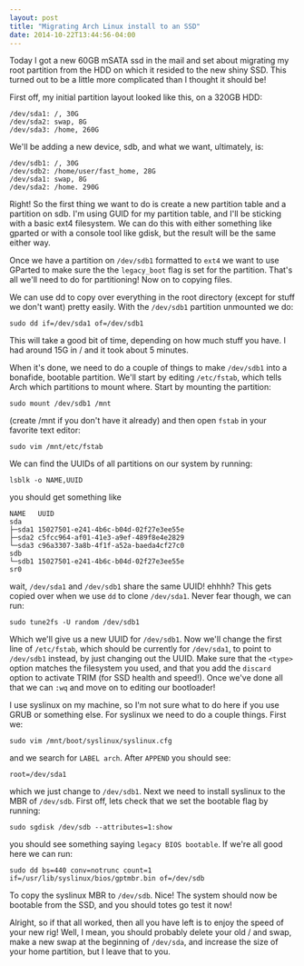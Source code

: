 ```yaml
---
layout: post
title: "Migrating Arch Linux install to an SSD"
date: 2014-10-22T13:44:56-04:00
---
```


Today I got a new 60GB mSATA ssd in the mail and set about migrating
my root partition from the HDD on which it resided to the new shiny
SSD. This turned out to be a little more complicated than I thought it
should be!

First off, my initial partition layout looked like this, on a 320GB HDD:

    /dev/sda1: /, 30G
    /dev/sda2: swap, 8G
    /dev/sda3: /home, 260G

We'll be adding a new device, sdb, and what we want, ultimately, is:

    /dev/sdb1: /, 30G
    /dev/sdb2: /home/user/fast_home, 28G
    /dev/sda1: swap, 8G
    /dev/sda2: /home. 290G

Right! So the first thing we want to do is create a new partition table and
a partition on sdb. I'm using GUID for my partition table, and I'll be sticking
with a basic ext4 filesystem. We can do this with either something like gparted
or with a console tool like gdisk, but the result will be the same either way.

Once we have a partition on `/dev/sdb1` formatted to `ext4` we want to use GParted
to make sure the the `legacy_boot` flag is set for the partition. That's all we'll 
need to do for partitioning! Now on to copying files.

We can use dd to copy over everything in the root directory (except for stuff we
don't want) pretty easily. With the `/dev/sdb1` partition unmounted we do:

    sudo dd if=/dev/sda1 of=/dev/sdb1

This will take a good bit of time, depending on how much stuff you have. I had around
15G in / and it took about 5 minutes.

When it's done, we need to do a couple of things to make `/dev/sdb1` into a bonafide,
bootable partition. We'll start by editing `/etc/fstab`, which tells Arch which 
partitions to mount where. Start by mounting the partition:

    sudo mount /dev/sdb1 /mnt

(create /mnt if you don't have it already) and then open `fstab` in your favorite text
editor:

    sudo vim /mnt/etc/fstab

We can find the UUIDs of all partitions on our system
by running:

    lsblk -o NAME,UUID

you should get something like 

    NAME   UUID
    sda    
    ├─sda1 15027501-e241-4b6c-b04d-02f27e3ee55e
    ├─sda2 c5fcc964-af01-41e3-a9ef-489f8e4e2829
    └─sda3 c96a3307-3a8b-4f1f-a52a-baeda4cf27c0
    sdb    
    └─sdb1 15027501-e241-4b6c-b04d-02f27e3ee55e
    sr0    

wait, `/dev/sda1` and `/dev/sdb1` share the same UUID! ehhhh? This gets copied over when
we use `dd` to clone `/dev/sda1`. Never fear though, we can run:

    sudo tune2fs -U random /dev/sdb1

Which we'll give us a new UUID for `/dev/sdb1`.
Now we'll change the first line of `/etc/fstab`, which should 
be currently for `/dev/sda1`, to point
to `/dev/sdb1` instead, by just changing out the UUID. Make sure that the `<type>`
option matches the filesystem you used, and that you add the `discard` option to
activate TRIM (for SSD health and speed!). Once we've done all that we can `:wq` and
move on to editing our bootloader!

I use syslinux on my machine, so I'm not sure what to do here if you use GRUB or something
else. For syslinux we need to do a couple things. First we:

    sudo vim /mnt/boot/syslinux/syslinux.cfg

and we search for `LABEL arch`. After `APPEND` you should see:
    
    root=/dev/sda1

which we just change to `/dev/sdb1`. Next we need to install syslinux to the MBR of 
`/dev/sdb`. First off, lets check that we set the bootable flag by running:

    sudo sgdisk /dev/sdb --attributes=1:show

you should see something saying `legacy BIOS bootable`. If we're all good here we can
run:

    sudo dd bs=440 conv=notrunc count=1 if=/usr/lib/syslinux/bios/gptmbr.bin of=/dev/sdb

To copy the syslinux MBR to `/dev/sdb`. Nice! The system should now be bootable from the
SSD, and you should totes go test it now!

Alright, so if that all worked, then all you have left is to enjoy the speed of your new rig!
Well, I mean, you should probably delete your old / and swap, make a new swap at the beginning
of `/dev/sda`, and increase the size of your home partition, but I leave that to you.
